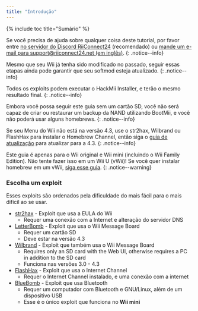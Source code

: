 ```yaml
---
title: "Introdução"
---
```


{% include toc title="Sumário" %}

Se você precisa de ajuda sobre qualquer coisa deste tutorial, por favor entre [no servidor do Discord RiiConnect24](https://discord.gg/rc24) (recomendado) ou [mande um e-mail para support@riiconnect24.net (em inglês)](mailto:support@riiconnect24.net).
{: .notice--info}

Mesmo que seu Wii já tenha sido modificado no passado, seguir essas etapas ainda pode garantir que seu softmod esteja atualizado.
{: .notice--info}

Todos os exploits podem executar o HackMii Installer, e terão o mesmo resultado final.
{: .notice--info}

Embora você possa seguir este guia sem um cartão SD, você não será capaz de criar ou restaurar um backup da NAND utilizando BootMii, e você não poderá usar alguns homebrews.
{: .notice--info}

Se seu Menu do Wii não está na versão 4.3, use o str2hax, Wilbrand ou FlashHax para instalar o Homebrew Channel, então siga o [guia de atualização](update) para atualizar para a 4.3.
{: .notice--info}

Este guia é apenas para o Wii original e Wii mini (incluindo o Wii Family Edition). Não tente fazer isso em um Wii U (vWii)! Se você quer instalar homebrew em um vWii, [siga esse guia](https://wiiu.hacks.guide).
{: .notice--warning}

### Escolha um exploit

Esses exploits são ordenados pela dificuldade do mais fácil para o mais difícil ao se usar.

- [str2hax](str2hax) - Exploit que usa a EULA do Wii
    * Requer uma conexão com a Internet e alteração do servidor DNS
- [LetterBomb](letterbomb) - Exploit que usa o Wii Message Board
    * Requer um cartão SD
    * Deve estar na versão 4.3
- [Wilbrand](wilbrand) - Exploit que também usa o Wii Message Board
    * Requires only an SD card with the Web UI, otherwise requires a PC in addition to the SD card
    * Funciona nas versões 3.0 - 4.3
- [FlashHax](flashhax) - Exploit que usa o Internet Channel
    * Requer o Internet Channel instalado, e uma conexão com a internet
- [BlueBomb](bluebomb) - Exploit que usa Bluetooth
    * Requer um computador com Bluetooth e GNU/Linux, além de um dispositivo USB
    * Esse é o único exploit que funciona no **Wii mini**
